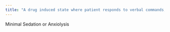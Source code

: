 ```yaml
---
title: "A drug induced state where patient responds to verbal commands, but may have impaired cognitive and/or coordination functions. Ventilation and cardiovascular functions are unaffected"
---
```

Minimal Sedation or Anxiolysis

